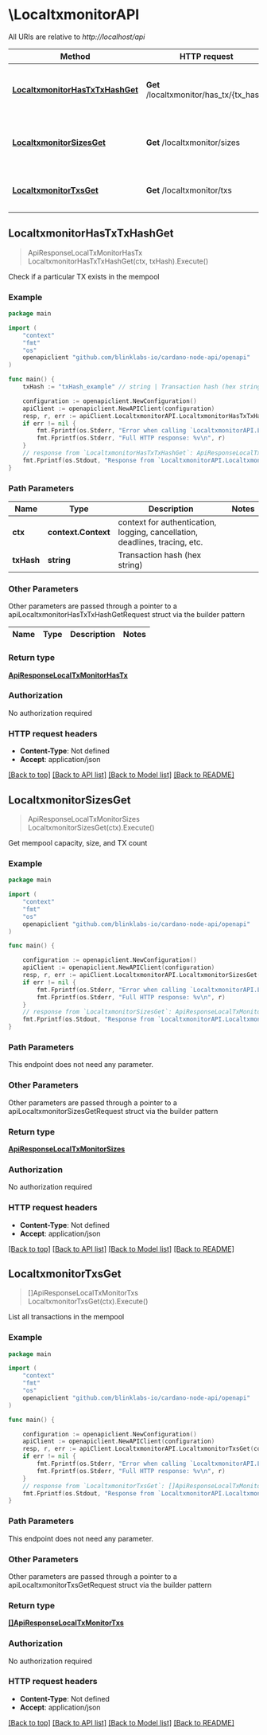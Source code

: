 # \LocaltxmonitorAPI

All URIs are relative to *http://localhost/api*

Method | HTTP request | Description
------------- | ------------- | -------------
[**LocaltxmonitorHasTxTxHashGet**](LocaltxmonitorAPI.md#LocaltxmonitorHasTxTxHashGet) | **Get** /localtxmonitor/has_tx/{tx_hash} | Check if a particular TX exists in the mempool
[**LocaltxmonitorSizesGet**](LocaltxmonitorAPI.md#LocaltxmonitorSizesGet) | **Get** /localtxmonitor/sizes | Get mempool capacity, size, and TX count
[**LocaltxmonitorTxsGet**](LocaltxmonitorAPI.md#LocaltxmonitorTxsGet) | **Get** /localtxmonitor/txs | List all transactions in the mempool



## LocaltxmonitorHasTxTxHashGet

> ApiResponseLocalTxMonitorHasTx LocaltxmonitorHasTxTxHashGet(ctx, txHash).Execute()

Check if a particular TX exists in the mempool

### Example

```go
package main

import (
	"context"
	"fmt"
	"os"
	openapiclient "github.com/blinklabs-io/cardano-node-api/openapi"
)

func main() {
	txHash := "txHash_example" // string | Transaction hash (hex string)

	configuration := openapiclient.NewConfiguration()
	apiClient := openapiclient.NewAPIClient(configuration)
	resp, r, err := apiClient.LocaltxmonitorAPI.LocaltxmonitorHasTxTxHashGet(context.Background(), txHash).Execute()
	if err != nil {
		fmt.Fprintf(os.Stderr, "Error when calling `LocaltxmonitorAPI.LocaltxmonitorHasTxTxHashGet``: %v\n", err)
		fmt.Fprintf(os.Stderr, "Full HTTP response: %v\n", r)
	}
	// response from `LocaltxmonitorHasTxTxHashGet`: ApiResponseLocalTxMonitorHasTx
	fmt.Fprintf(os.Stdout, "Response from `LocaltxmonitorAPI.LocaltxmonitorHasTxTxHashGet`: %v\n", resp)
}
```

### Path Parameters


Name | Type | Description  | Notes
------------- | ------------- | ------------- | -------------
**ctx** | **context.Context** | context for authentication, logging, cancellation, deadlines, tracing, etc.
**txHash** | **string** | Transaction hash (hex string) | 

### Other Parameters

Other parameters are passed through a pointer to a apiLocaltxmonitorHasTxTxHashGetRequest struct via the builder pattern


Name | Type | Description  | Notes
------------- | ------------- | ------------- | -------------


### Return type

[**ApiResponseLocalTxMonitorHasTx**](ApiResponseLocalTxMonitorHasTx.md)

### Authorization

No authorization required

### HTTP request headers

- **Content-Type**: Not defined
- **Accept**: application/json

[[Back to top]](#) [[Back to API list]](../README.md#documentation-for-api-endpoints)
[[Back to Model list]](../README.md#documentation-for-models)
[[Back to README]](../README.md)


## LocaltxmonitorSizesGet

> ApiResponseLocalTxMonitorSizes LocaltxmonitorSizesGet(ctx).Execute()

Get mempool capacity, size, and TX count

### Example

```go
package main

import (
	"context"
	"fmt"
	"os"
	openapiclient "github.com/blinklabs-io/cardano-node-api/openapi"
)

func main() {

	configuration := openapiclient.NewConfiguration()
	apiClient := openapiclient.NewAPIClient(configuration)
	resp, r, err := apiClient.LocaltxmonitorAPI.LocaltxmonitorSizesGet(context.Background()).Execute()
	if err != nil {
		fmt.Fprintf(os.Stderr, "Error when calling `LocaltxmonitorAPI.LocaltxmonitorSizesGet``: %v\n", err)
		fmt.Fprintf(os.Stderr, "Full HTTP response: %v\n", r)
	}
	// response from `LocaltxmonitorSizesGet`: ApiResponseLocalTxMonitorSizes
	fmt.Fprintf(os.Stdout, "Response from `LocaltxmonitorAPI.LocaltxmonitorSizesGet`: %v\n", resp)
}
```

### Path Parameters

This endpoint does not need any parameter.

### Other Parameters

Other parameters are passed through a pointer to a apiLocaltxmonitorSizesGetRequest struct via the builder pattern


### Return type

[**ApiResponseLocalTxMonitorSizes**](ApiResponseLocalTxMonitorSizes.md)

### Authorization

No authorization required

### HTTP request headers

- **Content-Type**: Not defined
- **Accept**: application/json

[[Back to top]](#) [[Back to API list]](../README.md#documentation-for-api-endpoints)
[[Back to Model list]](../README.md#documentation-for-models)
[[Back to README]](../README.md)


## LocaltxmonitorTxsGet

> []ApiResponseLocalTxMonitorTxs LocaltxmonitorTxsGet(ctx).Execute()

List all transactions in the mempool

### Example

```go
package main

import (
	"context"
	"fmt"
	"os"
	openapiclient "github.com/blinklabs-io/cardano-node-api/openapi"
)

func main() {

	configuration := openapiclient.NewConfiguration()
	apiClient := openapiclient.NewAPIClient(configuration)
	resp, r, err := apiClient.LocaltxmonitorAPI.LocaltxmonitorTxsGet(context.Background()).Execute()
	if err != nil {
		fmt.Fprintf(os.Stderr, "Error when calling `LocaltxmonitorAPI.LocaltxmonitorTxsGet``: %v\n", err)
		fmt.Fprintf(os.Stderr, "Full HTTP response: %v\n", r)
	}
	// response from `LocaltxmonitorTxsGet`: []ApiResponseLocalTxMonitorTxs
	fmt.Fprintf(os.Stdout, "Response from `LocaltxmonitorAPI.LocaltxmonitorTxsGet`: %v\n", resp)
}
```

### Path Parameters

This endpoint does not need any parameter.

### Other Parameters

Other parameters are passed through a pointer to a apiLocaltxmonitorTxsGetRequest struct via the builder pattern


### Return type

[**[]ApiResponseLocalTxMonitorTxs**](ApiResponseLocalTxMonitorTxs.md)

### Authorization

No authorization required

### HTTP request headers

- **Content-Type**: Not defined
- **Accept**: application/json

[[Back to top]](#) [[Back to API list]](../README.md#documentation-for-api-endpoints)
[[Back to Model list]](../README.md#documentation-for-models)
[[Back to README]](../README.md)

